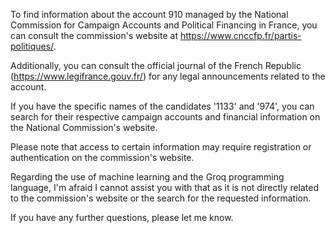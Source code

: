 To find information about the account 910 managed by the National Commission for Campaign Accounts and Political Financing in France, you can consult the commission's website at <https://www.cnccfp.fr/partis-politiques/>.

Additionally, you can consult the official journal of the French Republic (<https://www.legifrance.gouv.fr/>) for any legal announcements related to the account.

If you have the specific names of the candidates '1133' and '974', you can search for their respective campaign accounts and financial information on the National Commission's website.

Please note that access to certain information may require registration or authentication on the commission's website.

Regarding the use of machine learning and the Groq programming language, I'm afraid I cannot assist you with that as it is not directly related to the commission's website or the search for the requested information.

If you have any further questions, please let me know.